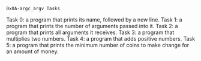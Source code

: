 	0x0A-argc_argv Tasks

Task 0:	a program that prints its name, followed by a new line.
Task 1:	a program that prints the number of arguments passed into it.
Task 2:	a program that prints all arguments it receives.
Task 3:	a program that multiplies two numbers.
Task 4:	a program that adds positive numbers.
Task 5:	a program that prints the minimum number of coins to make change for an amount of money.
